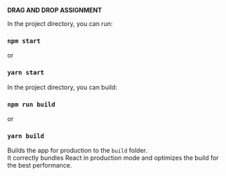 **DRAG AND DROP ASSIGNMENT**

In the project directory, you can run:

### `npm start`

or

### `yarn start`

In the project directory, you can build:

### `npm run build`

or

### `yarn build`

Builds the app for production to the `build` folder.\
It correctly bundles React in production mode and optimizes the build for the best performance.
